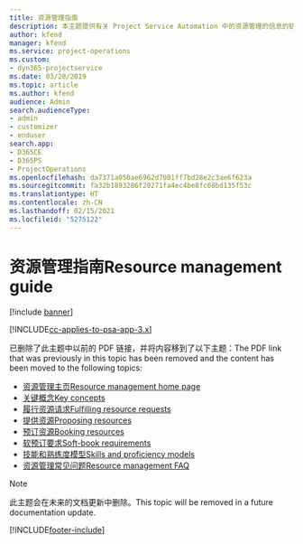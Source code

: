 ```yaml
---
title: 资源管理指南
description: 本主题提供有关 Project Service Automation 中的资源管理的信息的链接
author: kfend
manager: kfend
ms.service: project-operations
ms.custom:
- dyn365-projectservice
ms.date: 03/28/2019
ms.topic: article
ms.author: kfend
audience: Admin
search.audienceType:
- admin
- customizer
- enduser
search.app:
- D365CE
- D365PS
- ProjectOperations
ms.openlocfilehash: da7371a050ae6962d7081ff7bd28e2c3ae6f623a
ms.sourcegitcommit: fa32b1893286f20271fa4ec4be8fc68bd135f53c
ms.translationtype: HT
ms.contentlocale: zh-CN
ms.lasthandoff: 02/15/2021
ms.locfileid: "5275122"
---
```

# <a name="resource-management-guide"></a><span data-ttu-id="fdd1f-103">资源管理指南</span><span class="sxs-lookup"><span data-stu-id="fdd1f-103">Resource management guide</span></span>

[!include [banner](../../includes/psa-now-project-operations.md)]

[!INCLUDE[cc-applies-to-psa-app-3.x](../../includes/cc-applies-to-psa-app-3x.md)]

<span data-ttu-id="fdd1f-104">已删除了此主题中以前的 PDF 链接，并将内容移到了以下主题：</span><span class="sxs-lookup"><span data-stu-id="fdd1f-104">The PDF link that was previously in this topic has been removed and the content has been moved to the following topics:</span></span>

- [<span data-ttu-id="fdd1f-105">资源管理主页</span><span class="sxs-lookup"><span data-stu-id="fdd1f-105">Resource management home page</span></span>](../resource-management-home-page.md)
- [<span data-ttu-id="fdd1f-106">关键概念</span><span class="sxs-lookup"><span data-stu-id="fdd1f-106">Key concepts</span></span>](../reports-key-concepts.md)
- [<span data-ttu-id="fdd1f-107">履行资源请求</span><span class="sxs-lookup"><span data-stu-id="fdd1f-107">Fulfilling resource requests</span></span>](../resource-management-fulfill-requests.md)
- [<span data-ttu-id="fdd1f-108">提供资源</span><span class="sxs-lookup"><span data-stu-id="fdd1f-108">Proposing resources</span></span>](../resource-management-propose-resources.md)
- [<span data-ttu-id="fdd1f-109">预订资源</span><span class="sxs-lookup"><span data-stu-id="fdd1f-109">Booking resources</span></span>](../resource-management-book-resources-scheduleboard.md)
- [<span data-ttu-id="fdd1f-110">软预订要求</span><span class="sxs-lookup"><span data-stu-id="fdd1f-110">Soft-book requirements</span></span>](../resource-management-softbook-requirements.md)
- [<span data-ttu-id="fdd1f-111">技能和熟练度模型</span><span class="sxs-lookup"><span data-stu-id="fdd1f-111">Skills and proficiency models</span></span>](../resource-management-skills-proficiency.md)
- [<span data-ttu-id="fdd1f-112">资源管理常见问题</span><span class="sxs-lookup"><span data-stu-id="fdd1f-112">Resource management FAQ</span></span>](../resource-management-faq.md)

> [!NOTE]
> <span data-ttu-id="fdd1f-113">此主题会在未来的文档更新中删除。</span><span class="sxs-lookup"><span data-stu-id="fdd1f-113">This topic will be removed in a future documentation update.</span></span> 


[!INCLUDE[footer-include](../../includes/footer-banner.md)]